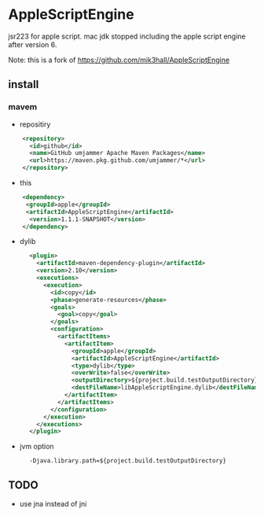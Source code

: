 # AppleScriptEngine

jsr223 for apple script. mac jdk stopped including the apple script engine after version 6.

Note: this is a fork of https://github.com/mik3hall/AppleScriptEngine

##  install

### mavem
   * repositiry
```xml
    <repository>
      <id>github</id>
      <name>GitHub umjammer Apache Maven Packages</name>
      <url>https://maven.pkg.github.com/umjammer/*</url>
    </repository>
```
   * this
```xml
    <dependency>
     <groupId>apple</groupId>
     <artifactId>AppleScriptEngine</artifactId>
      <version>1.1.1-SNAPSHOT</version>
    </dependency>
```
   * dylib
```xml
      <plugin>
        <artifactId>maven-dependency-plugin</artifactId>
        <version>2.10</version>
        <executions>
          <execution>
            <id>copy</id>
            <phase>generate-resources</phase>
            <goals>
              <goal>copy</goal>
            </goals>
            <configuration>
              <artifactItems>
                <artifactItem>
                  <groupId>apple</groupId>
                  <artifactId>AppleScriptEngine</artifactId>
                  <type>dylib</type>
                  <overWrite>false</overWrite>
                  <outputDirectory>${project.build.testOutputDirectory}</outputDirectory>
                  <destFileName>libAppleScriptEngine.dylib</destFileName>
                </artifactItem>
              </artifactItems>
            </configuration>
          </execution>
        </executions>
      </plugin>
```
   * jvm option
```
      -Djava.library.path=${project.build.testOutputDirectory}
```

## TODO

 * use jna instead of jni